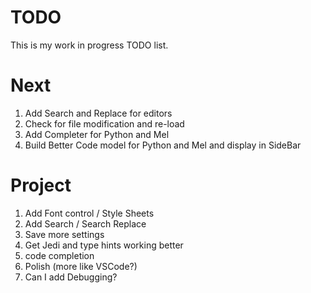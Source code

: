 # TODO

This is my work in progress TODO list.

# Next

1. Add Search and Replace for editors
2. Check for file modification and re-load
3. Add Completer for Python and Mel
4. Build Better Code model for Python and Mel and display in SideBar


# Project 
1. Add Font control / Style Sheets
2. Add Search / Search Replace
3. Save more settings
4. Get Jedi and type hints working better
5. code completion
6. Polish (more like VSCode?)
7. Can I add Debugging?